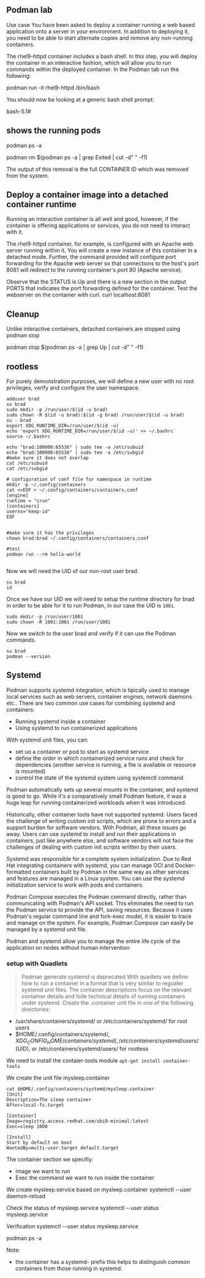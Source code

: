 ## Podman lab
Use case
You have been asked to deploy a container running a web based application onto a server in your 
environment. 
In addition to deploying it, you need to be able to start alternate copies and remove any 
non-running containers.


The rhel9-httpd container includes a bash shell. In this step, you will deploy the container in an interactive fashion, which will allow you to run commands within the deployed container. In the Podman tab run the following:


podman run -it rhel9-httpd /bin/bash


You should now be looking at a generic bash shell prompt:

bash-5.1#

## shows the running pods
podman ps -a

podman rm $(podman ps -a | grep Exited | cut -d" " -f1)

The output of this removal is the full CONTAINER ID which was removed from the system.

## Deploy a container image into a detached container runtime
Running an interactive container is all well and good, however, if the container is offering applications or services, you do not need to interact with it.

The rhel9-httpd container, for example, is configured with an Apache web server running within it. You will create a new instance of this container in a detached mode. Further, the command provided will configure port forwarding for the Apache web server so that connections to the host's port 8081 will redirect to the running container's port 80 (Apache service).


Observe that the STATUS is Up and there is a new section in the output PORTS that indicates the port forwarding defined for the container.
Test the webserver on the container with curl.
curl localhost:8081


## Cleanup
Unlike interactive containers, detached containers are stopped using podman stop

podman stop $(podman ps -a | grep Up | cut -d" " -f1)



## rootless 
For purely demonstration purposes, we will define a new user with no root privileges, verify and configure the user namespace.
```shell
adduser brad
su brad
sudo mkdir -p /run/user/$(id -u brad)
sudo chown -R $(id -u brad):$(id -g brad) /run/user/$(id -u brad)
su - brad
export XDG_RUNTIME_DIR=/run/user/$(id -u)
echo 'export XDG_RUNTIME_DIR=/run/user/$(id -u)' >> ~/.bashrc
source ~/.bashrc

echo "brad:100000:65536" | sudo tee -a /etc/subuid
echo "brad:100000:65536" | sudo tee -a /etc/subgid
#make sure it does not overlap
cat /etc/subuid
cat /etc/subgid

# configuration of conf file for namespace in runtime
mkdir -p ~/.config/containers
cat <<EOF > ~/.config/containers/containers.conf
[engine]
runtime = "crun"
[containers]
userns="keep-id"
EOF


#make sure it has the privileges
chown brad:brad ~/.config/containers/containers.conf

#test
podman run --rm hello-world


```
Now we will need the UID of our non-root user brad.
```
su brad
id
```
Once we have our UID we will need to setup the runtime directory for brad in order to be able for it to run Podman, in our case the UID is ```1001```.
```
sudo mkdir -p /run/user/1001
sudo chown -R 1001:1001 /run/user/1001
```
Now we switch to the user brad and verify if it can use the Podman commands.
```
su brad
podman --version
```



## Systemd
Podman supports systemd integration, which is tipically used to manage local services such as web servers, container engines, network daemons etc..
There are two common use cases for combining systemd and containers:
 - Running systemd inside a container
 - Using systemd to run containerized applications


With systemd unit files, you can: 
 - set uo a container or pod to start as systemd service
 - define the order in which containerized service runs and check for dependencies (another service is running, a file is available or resource is mounted)
 - control the state of the systemd system using systemctl command

Podman automatically sets up several mounts in the container, and systemd is good to go. While it's a comparatively small Podman feature, it was a huge leap for running containerized workloads when it was introduced.

Historically, other container tools have not supported systemd. Users faced the challenge of writing custom init scripts, which are prone to errors and a support burden for software vendors. With Podman, all these issues go away. Users can use systemd to install and run their applications in containers, just like anywhere else, and software vendors will not face the challenges of dealing with custom init scripts written by their users.

Systemd was responsible for a complete system initialization. Due to Red Hat integrating containers with systemd, you can manage OCI and Docker-formatted containers built by Podman in the same way as other services and features are managed in a Linux system. You can use the systemd initialization service to work with pods and containers.


Podman Compose executes the Podman command directly, rather than communicating with Podman's API socket. This eliminates the need to run the Podman service to provide the API, saving resources. Because it uses Podman's regular command line and fork-exec model, it is easier to trace and manage on the system. For example, Podman Compose can easily be managed by a systemd unit file.

Podman and systemd allow you to manage
the entire life cycle of the application on nodes without human intervention

### setup with Quadlets
> Podman generate systemd  is deprecated
With quadlets we define how to run a container in a format that is very similar to regualer systemd unit files. The container descriptions focus on the relevant container details and hide technical details of running containers under systemd. Create the <CTRNAME>.container unit file in one of the following directories:
 - /usr/share/containers/systemd/ or /etc/containers/systemd/ for root users
 - $HOME/.config/containers/systemd/, $XDG_CONFIG_HOME/containers/systemd/, /etc/containers/systemd/users/$(UID), or /etc/containers/systemd/users/ for rootless

We need to install the contaier-tools module
```apt-get install container-tools```

We create the unit file mysleep.container
```
cat $HOME/.config/containers/systemd/mysleep.container
[Unit]
Description=The sleep container
After=local-fs.target

[Container]
Image=registry.access.redhat.com/ubi8-minimal:latest
Exec=sleep 1000

[Install]
Start by default on boot
WantedBy=multi-user.target default.target
```
The container section we specifiy:
 - image we want to run
 - Exec the command we want to run inside the container

We create mysleep.service based on mysleep.container
systemctl --user daemon-reload

Check the status of mysleep.service
systemctl --user status mysleep.service

Verification
systemctl --user status mysleep.service


podman ps -a

Note:
 - the container has a systemd-  prefix this helps to distinguish  common containers from those running in systemd.




